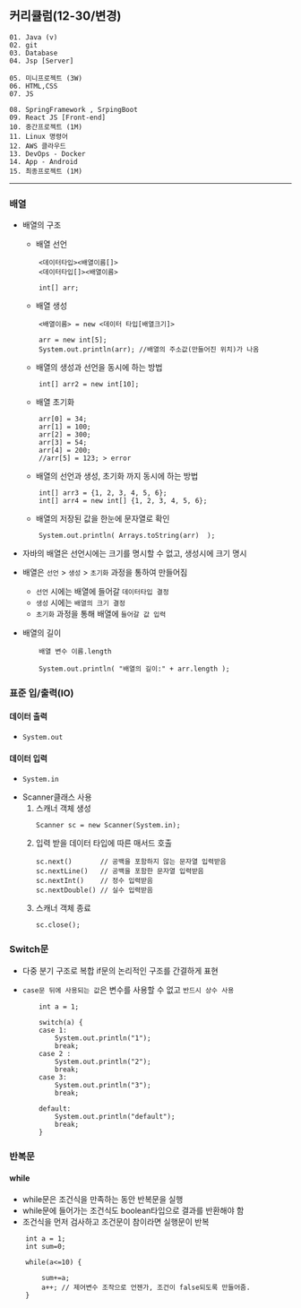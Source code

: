 ## 커리큘럼(12-30/변경)
```
01. Java (v)
02. git 
03. Database
04. Jsp [Server]

05. 미니프로젝트 (3W)
06. HTML,CSS  
07. JS

08. SpringFramework , SrpingBoot
09. React JS [Front-end]
10. 중간프로젝트 (1M)
11. Linux 명령어
12. AWS 클라우드
13. DevOps - Docker
14. App - Android
15. 최종프로젝트 (1M)
```
---

### 배열
- 배열의 구조
    + 배열 선언
    ```
        <데이터타입><배열이름[]>
        <데이터타입[]><배열이름>

        int[] arr;
    ```
    + 배열 생성
    ```
        <배열이름> = new <데이터 타입[배열크기]>

        arr = new int[5];
		System.out.println(arr); //배열의 주소값(만들어진 위치)가 나옴
    ```
    
    + 배열의 생성과 선언을 동시에 하는 방법
    ```
        int[] arr2 = new int[10];
    ```

    + 배열 초기화
    ```
        arr[0] = 34;
		arr[1] = 100;
		arr[2] = 300;
		arr[3] = 54;
		arr[4] = 200;
        //arr[5] = 123; > error
    ```
    + 배열의 선언과 생성, 초기화 까지 동시에 하는 방법
    ```
        int[] arr3 = {1, 2, 3, 4, 5, 6};
		int[] arr4 = new int[] {1, 2, 3, 4, 5, 6};
    ```
    + 배열의 저장된 값을 한눈에 문자열로 확인
    ```
        System.out.println( Arrays.toString(arr)  );
    ```
- 자바의 배열은 선언시에는 크기를 명시할 수 없고, 생성시에 크기 명시
- 배열은 ```선언``` > ```생성``` > ```초기화``` 과정을 통하여 만들어짐
    - ```선언``` 시에는 배열에 들어갈 ```데이터타입 결정```
    - ```생성``` 시에는 ```배열의 크기 결정```
    - ```초기화``` 과정을 통해 배열에 ```들어갈 값 입력```
- 배열의 길이
    ```
        배열 변수 이름.length

        System.out.println( "배열의 길이:" + arr.length );
    ```


### 표준 입/출력(IO)
#### 데이터 출력
- ```System.out```
#### 데이터 입력
- ```System.in```
+ Scanner클래스 사용
    1. 스캐너 객체 생성
        ```
        Scanner sc = new Scanner(System.in);
        
        ```
    2. 입력 받을 데이터 타입에 따른 매서드 호출
        ```
        sc.next()       // 공백을 포함하지 않는 문자열 입력받음
        sc.nextLine()   // 공백을 포함한 문자열 입력받음
        sc.nextInt()    // 정수 입력받음
        sc.nextDouble() // 실수 입력받음
        ```
    3. 스캐너 객체 종료
        ```
        sc.close();
        ```

### Switch문
- 다중 분기 구조로 복합 if문의 논리적인 구조를 간결하게 표현
- ```case문 뒤에 사용되는 값```은 변수를 사용할 수 없고 ```반드시 상수 사용```

    ```
        int a = 1;

		switch(a) {
		case 1:
			System.out.println("1");
			break;
		case 2 :
			System.out.println("2");
			break;
		case 3:
			System.out.println("3");
			break;

        default:
            System.out.println("default");
            break;
        }
    ```


### 반복문
#### while
- while문은 조건식을 만족하는 동안 반복문을 실행
- while문에 들어가는 조건식도 boolean타입으로 결과를 반환해야 함
- 조건식을 먼저 검사하고 조건문이 참이라면 실행문이 반복
```
    int a = 1; 
    int sum=0;

	while(a<=10) {
		
		sum+=a;
		a++; // 제어변수 조작으로 언젠가, 조건이 false되도록 만들어줌.
	}
```